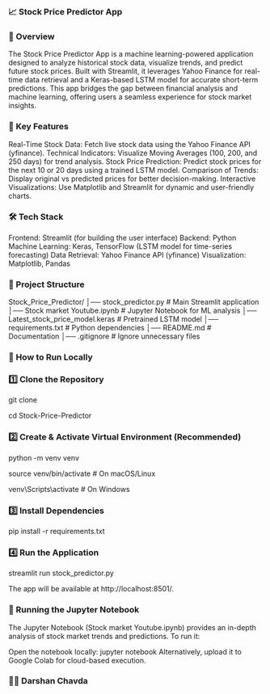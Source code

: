 ### 📈 Stock Price Predictor App

### 🚀 Overview
The Stock Price Predictor App is a machine learning-powered application designed to analyze historical stock data, visualize trends, and predict future stock prices. Built with Streamlit, it leverages Yahoo Finance for real-time data retrieval and a Keras-based LSTM model for accurate short-term predictions. This app bridges the gap between financial analysis and machine learning, offering users a seamless experience for stock market insights.

### 📌 Key Features
Real-Time Stock Data: Fetch live stock data using the Yahoo Finance API (yfinance).
Technical Indicators: Visualize Moving Averages (100, 200, and 250 days) for trend analysis.
Stock Price Prediction: Predict stock prices for the next 10 or 20 days using a trained LSTM model.
Comparison of Trends: Display original vs predicted prices for better decision-making.
Interactive Visualizations: Use Matplotlib and Streamlit for dynamic and user-friendly charts.

### 🛠️ Tech Stack
Frontend: Streamlit (for building the user interface)
Backend: Python
Machine Learning: Keras, TensorFlow (LSTM model for time-series forecasting)
Data Retrieval: Yahoo Finance API (yfinance)
Visualization: Matplotlib, Pandas

### 📂 Project Structure
Stock_Price_Predictor/
│── stock_predictor.py            # Main Streamlit application
│── Stock market Youtube.ipynb    # Jupyter Notebook for ML analysis
│── Latest_stock_price_model.keras # Pretrained LSTM model
│── requirements.txt               # Python dependencies
│── README.md                      # Documentation
│── .gitignore                     # Ignore unnecessary files


### 🎯 How to Run Locally

### 1️⃣ Clone the Repository
git clone <Repository Link>

cd Stock-Price-Predictor

### 2️⃣ Create & Activate Virtual Environment (Recommended)
python -m venv venv

source venv/bin/activate  # On macOS/Linux

venv\Scripts\activate  # On Windows

### 3️⃣ Install Dependencies
pip install -r requirements.txt

### 4️⃣ Run the Application
streamlit run stock_predictor.py

The app will be available at http://localhost:8501/.

### 📝 Running the Jupyter Notebook
The Jupyter Notebook (Stock market Youtube.ipynb) provides an in-depth analysis of stock market trends and predictions. To run it:

Open the notebook locally:
jupyter notebook
Alternatively, upload it to Google Colab for cloud-based execution.



### 👨‍💻 Darshan Chavda

